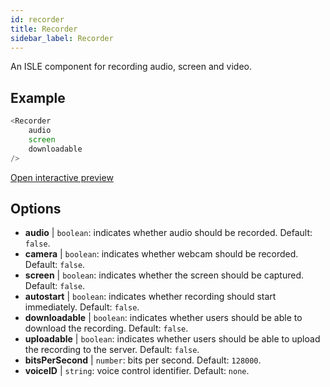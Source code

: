 ```yaml
---
id: recorder 
title: Recorder
sidebar_label: Recorder
---
```


An ISLE component for recording audio, screen and video.

## Example

``` js
<Recorder 
    audio
    screen
    downloadable
/>
``` 

[Open interactive preview](https://isle.heinz.cmu.edu/components/recorder/)

## Options

* __audio__ | `boolean`: indicates whether audio should be recorded. Default: `false`.
* __camera__ | `boolean`: indicates whether webcam should be recorded. Default: `false`.
* __screen__ | `boolean`: indicates whether the screen should be captured. Default: `false`.
* __autostart__ | `boolean`: indicates whether recording should start immediately. Default: `false`.
* __downloadable__ | `boolean`: indicates whether users should be able to download the recording. Default: `false`.
* __uploadable__ | `boolean`: indicates whether users should be able to upload the recording to the server. Default: `false`.
* __bitsPerSecond__ | `number`: bits per second. Default: `128000`.
* __voiceID__ | `string`: voice control identifier. Default: `none`.
